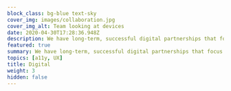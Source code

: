 ```yaml
---
block_class: bg-blue text-sky
cover_img: images/collaboration.jpg
cover_img_alt: Team looking at devices
date: 2020-04-30T17:28:36.948Z
description: We have long-term, successful digital partnerships that focus on meeting user needs and delivering on strategic objectives. Our team has decades of experience delivering digital strategies, integrated websites and applications for large organisations.
featured: true
summary: We have long-term, successful digital partnerships that focus on meeting user needs and delivering on strategic objectives. Our team has decades of experience delivering digital strategies, integrated websites and applications for large organisations.
topics: [a11y, UX]
title: Digital
weight: 3
hidden: false
---
```

